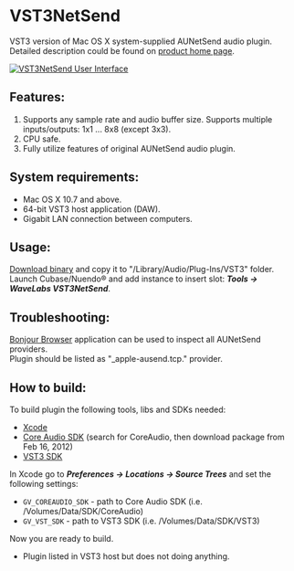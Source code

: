 VST3NetSend
===========

VST3 version of Mac OS X system-supplied AUNetSend audio plugin.   
Detailed description could be found on [product home page](http://www.wavelabs.com.ua).

[![VST3NetSend User Interface][i1]][a1]

Features:
---

1. Supports any sample rate and audio buffer size. Supports multiple inputs/outputs: 1x1 ... 8x8 (except 3x3).
2. CPU safe.
3. Fully utilize features of original AUNetSend audio plugin.

System requirements:
---

* Mac OS X 10.7 and above.
* 64-bit VST3 host application (DAW).
* Gigabit LAN connection between computers.

Usage:
---

[Download binary](https://bitbucket.org/vgorloff/vst3netsend/downloads) and copy it to "/Library/Audio/Plug-Ins/VST3" folder.  
Launch Cubase/Nuendo® and add instance to insert slot: ***Tools -> WaveLabs VST3NetSend***.

Troubleshooting:
---

[Bonjour Browser](http://www.tildesoft.com) application can be used to inspect all AUNetSend providers.  
Plugin should be listed as "_apple-ausend.tcp." provider.

How to build:
---

To build plugin the following tools, libs and SDKs needed:  
  
* [Xcode](https://itunes.apple.com/en/app/xcode/id497799835?mt=12)
* [Core Audio SDK](https://developer.apple.com/downloads) (search for CoreAudio, then download package from Feb 16, 2012)
* [VST3 SDK](http://www.steinberg.net/en/company/developer.html)

In Xcode go to _**Preferences -> Locations -> Source Trees**_ and set the following settings:  

* `GV_COREAUDIO_SDK` - path to Core Audio SDK (i.e. /Volumes/Data/SDK/CoreAudio)
* `GV_VST_SDK` - path to VST3 SDK (i.e. /Volumes/Data/SDK/VST3)

Now you are ready to build.


* Plugin listed in VST3 host but does not doing anything.

[i1]: https://lh3.googleusercontent.com/-2xZW76umLhk/UWqcIuiObNI/AAAAAAAAAjw/KhTPd595M_c/s800/VST3NetSend_02.png (VST3NetSend User Interface)
[a1]: https://lh3.googleusercontent.com/-2xZW76umLhk/UWqcIuiObNI/AAAAAAAAAjw/KhTPd595M_c/s800/VST3NetSend_02.png (VST3NetSend User Interface)


